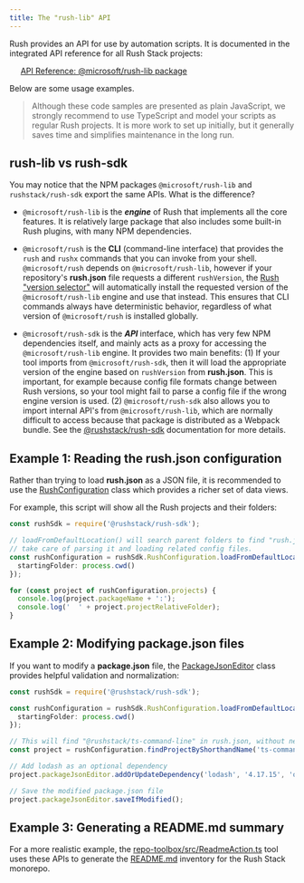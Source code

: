 ```yaml
---
title: The "rush-lib" API
---
```


Rush provides an API for use by automation scripts. It is documented in the integrated API reference for all Rush Stack projects:

&nbsp;&nbsp;&nbsp;&nbsp; [API Reference: @microsoft/rush-lib package](https://api.rushstack.io/pages/rush-lib/)

Below are some usage examples.

> Although these code samples are presented as plain JavaScript, we strongly recommend to use TypeScript and model your scripts as regular Rush projects. It is more work to set up initially, but it generally saves time and simplifies maintenance in the long run.

## rush-lib vs rush-sdk

You may notice that the NPM packages `@microsoft/rush-lib` and `rushstack/rush-sdk` export the same APIs. What is the difference?

- `@microsoft/rush-lib` is the _**engine**_ of Rush that implements all the core features. It is relatively large package that also includes some built-in Rush plugins, with many NPM dependencies.

- `@microsoft/rush` is the **CLI** (command-line interface) that provides the `rush` and `rushx` commands that you can invoke from your shell. `@microsoft/rush` depends on `@microsoft/rush-lib`, however if your repository's **rush.json** file requests a different `rushVersion`, the [Rush "version selector"](../contributing.md) will automatically install the requested version of the `@microsoft/rush-lib` engine and use that instead. This ensures that CLI commands always have deterministic behavior, regardless of what version of `@microsoft/rush` is installed globally.

- `@microsoft/rush-sdk` is the _**API**_ interface, which has very few NPM dependencies itself, and mainly acts as a proxy for accessing the `@microsoft/rush-lib` engine. It provides two main benefits: (1) If your tool imports from `@microsoft/rush-sdk`, then it will load the appropriate version of the engine based on `rushVersion` from **rush.json**. This is important, for example because config file formats change between Rush versions, so your tool might fail to parse a config file if the wrong engine version is used. (2) `@microsoft/rush-sdk` also allows you to import internal API's from `@microsoft/rush-lib`, which are normally difficult to access because that package is distributed as a Webpack bundle. See the [@rushstack/rush-sdk](https://www.npmjs.com/package/@rushstack/rush-sdk) documentation for more details.

## Example 1: Reading the rush.json configuration

Rather than trying to load **rush.json** as a JSON file, it is recommended to use the [RushConfiguration](https://api.rushstack.io/pages/rush-lib.rushconfiguration/) class which provides a richer set of data views.

For example, this script will show all the Rush projects and their folders:

```ts
const rushSdk = require('@rushstack/rush-sdk');

// loadFromDefaultLocation() will search parent folders to find "rush.json" and then
// take care of parsing it and loading related config files.
const rushConfiguration = rushSdk.RushConfiguration.loadFromDefaultLocation({
  startingFolder: process.cwd()
});

for (const project of rushConfiguration.projects) {
  console.log(project.packageName + ':');
  console.log('  ' + project.projectRelativeFolder);
}
```

## Example 2: Modifying package.json files

If you want to modify a **package.json** file, the [PackageJsonEditor](https://api.rushstack.io/pages/rush-lib.packagejsoneditor/) class provides helpful validation and normalization:

```ts
const rushSdk = require('@rushstack/rush-sdk');

const rushConfiguration = rushSdk.RushConfiguration.loadFromDefaultLocation({
  startingFolder: process.cwd()
});

// This will find "@rushstack/ts-command-line" in rush.json, without needing to specify the NPM scope
const project = rushConfiguration.findProjectByShorthandName('ts-command-line');

// Add lodash as an optional dependency
project.packageJsonEditor.addOrUpdateDependency('lodash', '4.17.15', 'optionalDependencies');

// Save the modified package.json file
project.packageJsonEditor.saveIfModified();
```

## Example 3: Generating a README.md summary

For a more realistic example, the [repo-toolbox/src/ReadmeAction.ts](https://github.com/microsoft/rushstack/blob/main/repo-scripts/repo-toolbox/src/ReadmeAction.ts) tool uses these APIs to generate the [README.md](https://github.com/microsoft/rushstack/blob/main/README.md#published-packages) inventory for the Rush Stack monorepo.
